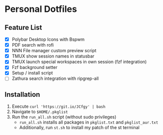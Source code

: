 # Personal Dotfiles

## Feature List
- [x] Polybar Desktop Icons with Bspwm
- [x] PDF search with rofi
- [x] NNN File manager custom preview script
- [x] TMUX show session names in statusbar
- [x] TMUX launch special workspaces in own session (fzf integration)
- [x] Fzf background setter
- [x] Setup / install script
- [ ] Zathura search integration with ripgrep-all

## Installation
1. Execute `curl 'https://git.io/JCfgy' | bash`
1. Navigate to `$HOME/.pkglist`
1. Run the `run_all.sh` script (without sudo privileges)
    - `run_all.sh` installs all packages in `pkglist.txt` and `pkglist_aur.txt`
    - Additionally, run `st.sh` to install my patch of the st terminal

